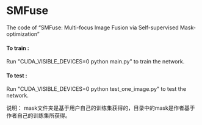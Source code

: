# SMFuse
The code of “SMFuse: Multi-focus Image Fusion via Self-supervised Mask-optimization”
#### To train :<br>
Run "CUDA_VISIBLE_DEVICES=0 python main.py" to train the network.

#### To test :<br>
Run "CUDA_VISIBLE_DEVICES=0 python test_one_image.py" to test the network.

说明：
mask文件夹是基于用户自己的训练集获得的，目录中的mask是作者基于作者自己的训练集所获得。
